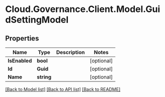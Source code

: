 # Cloud.Governance.Client.Model.GuidSettingModel
## Properties

Name | Type | Description | Notes
------------ | ------------- | ------------- | -------------
**IsEnabled** | **bool** |  | [optional] 
**Id** | **Guid** |  | [optional] 
**Name** | **string** |  | [optional] 

[[Back to Model list]](../README.md#documentation-for-models) [[Back to API list]](../README.md#documentation-for-api-endpoints) [[Back to README]](../README.md)

